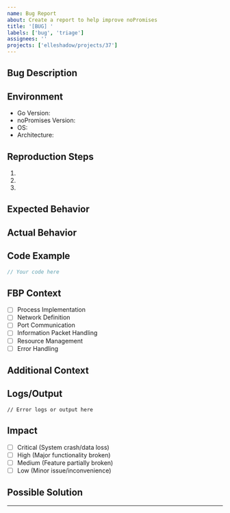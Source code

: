 ```yaml
---
name: Bug Report
about: Create a report to help improve noPromises
title: '[BUG] '
labels: ['bug', 'triage']
assignees: ''
projects: ['elleshadow/projects/37']
---
```


## Bug Description
<!-- A clear and concise description of what the bug is. -->

## Environment
- Go Version: <!-- e.g., 1.21.0 -->
- noPromises Version: <!-- e.g., v0.1.0 -->
- OS: <!-- e.g., Ubuntu 22.04 -->
- Architecture: <!-- e.g., amd64 -->

## Reproduction Steps
1. <!-- First Step -->
2. <!-- Second Step -->
3. <!-- And so on... -->

## Expected Behavior
<!-- What you expected to happen -->

## Actual Behavior
<!-- What actually happened -->

## Code Example
<!-- If applicable, add a minimal code example that demonstrates the issue -->
```go
// Your code here
```

## FBP Context
<!-- Please check any that apply -->
- [ ] Process Implementation
- [ ] Network Definition
- [ ] Port Communication
- [ ] Information Packet Handling
- [ ] Resource Management
- [ ] Error Handling

## Additional Context
<!-- Add any other context about the problem here -->

## Logs/Output
<!-- If applicable, add relevant logs or error output -->
```
// Error logs or output here
```

## Impact
<!-- Please check one -->
- [ ] Critical (System crash/data loss)
- [ ] High (Major functionality broken)
- [ ] Medium (Feature partially broken)
- [ ] Low (Minor issue/inconvenience)

## Possible Solution
<!-- Optional: If you have any ideas about how to fix this -->

---

